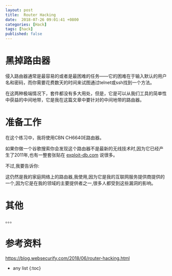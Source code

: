```yaml
---
layout: post
title:  Router Hacking
date:  2018-07-26 09:01:41 +0800
categories: [Hack]
tags: [hack]
published: false
---
```


# 黑掉路由器

侵入路由器通常是最容易的或者是最困难的任务——它的困难在于输入默认的用户名和密码，而你需要花费数天的时间来试图通过telnet或ssh找到一个方法。

在这两种极端情况下，套件都没有多大用处，但是，它是可以从我们工具的简单性中获益的中间地带，它是我在这篇文章中要针对的中间地带的路由器。


# 准备工作

在这个练习中，我将使用CBN CH6640E路由器。

如果你做一个谷歌搜索你会发现这个路由器不是最新的无线技术时,因为它已经产生了2011年,也有一整套张贴在 [exploit-db.com](https://blog.websecurify.com/2018/06/exploit-db.com/exploits/35075/) 说很多。

不过,我要告诉你:

这仍然是我的家庭网络上的路由器,我使用,因为它是我的互联网服务提供商提供的一个,因为它是在我的领域的主要提供者之一,很多人都受到这些漏洞的影响。


# 其他

。。。


# 参考资料

https://blog.websecurify.com/2018/06/router-hacking.html

* any list
{:toc}